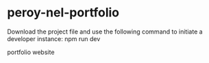 # peroy-nel-portfolio
 Download the project file and use the following command to initiate a developer instance:
 npm run dev
 
 portfolio website
